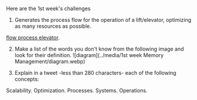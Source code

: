 Here are the 1st week's challenges

1. Generates the process flow for the operation of a lift/elevator, optimizing as many resources as possible.

[flow process elevator](https://whimsical.com/logica-ascensor-CsQDzBzySD5WWdqSqN4xz4).

2. Make a list of the words you don't know from the following image and look for their definition.
![diagram](../media/1st week Memory Management/diagram.webp)


3. Explain in a tweet -less than 280 characters- each of the following concepts:

Scalability.
Optimization.
Processes.
Systems.
Operations. 